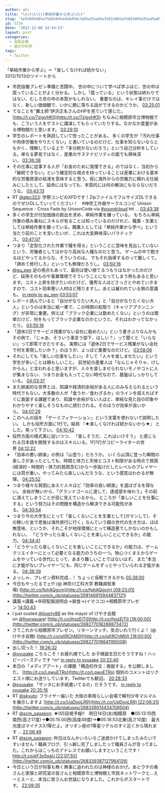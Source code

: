 ```yaml
---
author: aki
title: "\n\t\t\t\t単純作業から学ぶ\t\t"
slug: '%e5%8d%98%e7%b4%94%e4%bd%9c%e6%a5%ad%e3%81%8b%e3%82%89%e5%ad%a6%e3%81%b6'
id: 5734
date: '2012-12-08 14:44:53'
layout: post
categories:
  - 出版企画
  - 遊びの科学
tags:
  - Twitter
---
```


<div>「単純作業から学ぶ」＝「楽しくなければ続かない」</div>

<div>2012/11/13のツイートから</div>

*   市民協働プレゼン準備と苦闘中。 世の中について学べば学ぶほど、世の中は腐っていることがよく分かる。 しかし「腐っている」という状態は終わりではない、むしろ世の中の本質かもしれない。 重要なのは、キレイ事だけではなく、新しい価値観で、いかに腑に落ちる話ができるのかどうか。 [03:25:01](http://twitter.com/o_ob/statuses/268056822131326976)
*   てなことを”糞土師”伊沢正名さんのHPを見ていて感じた。 [http://t.co/7zigyHK5](http://t.co/7zigyHK5) ちなみに相模原市立博物館でも、こういう人をゲストに講演してもらっていたりする。なかなか度量がある博物館だと思います。 [03:29:10](http://twitter.com/o_ob/statuses/268057868434022401)
*   学生のレポートを熟読していて悟ったことがある。 多くの学生が「汚れ仕事や肉体労働をやりたくない」と書いているのだけど、仕事を知らないならともかく、理解している上で「多分続かないだろう」という自己分析をしている。単なる夢見ではなく、産業のサステナビリティの面でも興味深い。 [03:36:38](http://twitter.com/o_ob/statuses/268059745968074752)
*   その仕事に従事する人が「お金のために我慢できる」のではなく、当初から「継続できない」という確定的な視点を持っていることは産業における基本的な労働資源の枯渇を意味すると思う。仮に海外からの労働力に頼れる仕組みにしたとして、延命にはなっても、本質的には何の解決にもならないだろうな。 [03:43:13](http://twitter.com/o_ob/statuses/268061401954799616)
*   RT [@alpc323](http://twitter.com/alpc323): 学祭コンピのXFDです！ZipファイルでフルサイズDLできるのでぜひDLしていってください！　#神奈工作曲サークルコンピ Unison Sequence - Cross Fade by UnisonCode via [#soundcloud](http://search.twitter.com/search?q=%23soundcloud) htt ... [03:43:38](http://twitter.com/o_ob/statuses/268061507944869888)
*   多くの学生が付加価値の創出を求め、単純作業を嫌っている。 もちろん単純作業の積み重ねにスキルが有ることは知っているのだけれど、職業・生業としては単純作業を嫌っている。職業人としては「単純作業から学べ」という当たり前のことを言いたいが、これは大変興味深いパラドックス。 [03:47:07](http://twitter.com/o_ob/statuses/268062382809546752)
*   つまり「定型化された作業で糧を得る」ということに意味を見出していないという、労働者としてはかなり高尚な人種なのだと思う。 ゲームの中で飽きるほどやってるからな、そういうのは。 でもそれ指導するのって難しくて。 「諦めて修行しろ」といっても無理だろうし。 [03:50:16](http://twitter.com/o_ob/statuses/268063179232382977)
*   [@gu_pen](http://twitter.com/gu_pen) 逆の視点もあって、最初は使い捨てるつもりはなかったのだけど、採用そのものや事業環境でそういうことになってしまう例もあると思います。コスト上昇を防ぎたいのだけど、優秀な人ほどさっさとやめていきますので、コスト効率悪い人材ほど残りますし。あとは雇われている側の意識も。 [in reply to gu_pen](http://twitter.com/gu_pen/statuses/268062595544649728) [03:53:07](http://twitter.com/o_ob/statuses/268063892855472131)
*   レポート読んでいると「自分がなりたい大人」と「自分がなりたくない大人」というのは本当に紙一重で、この時期の舵取り（キャリアプランニング）が非常に重要。例えば「ブラック企業には勤めたくない」というのは簡単だけど、何をもってブラック企業なのかというと、それはわかってなかったり。 [03:55:18](http://twitter.com/o_ob/statuses/268064443877965824)
*   「週休2日でサービス残業がない会社に勤めたい」という書きぶりなんかもその例で、『じゃあ、そういう事言う部下、ほしい？』って聞くと「いらない」って即答できたりする。 実際には「週休2日でサービス残業がない会社で何を実現したいか？」のほうが、よっぽど重要なのだけど。 [03:58:06](http://twitter.com/o_ob/statuses/268065149590573056)
*   それにしても「楽しい仕事をしたい」そして「人々を楽しませたい」という学生が多いことは頼もしいこと。 前世紀の産業人は「なんじゃそりゃ、けしからん」と言われると思いますが、人々を楽しませられないモノやコトに人が集まらない、つまりお金も入ってこない時代なので、基盤はしっかりしている。 [04:03:37](http://twitter.com/o_ob/statuses/268066537930379265)
*   また娯楽的な世界とは、知識や経済的余裕がある人にのみ与えられるという時代でもない。大多数の人が「食うか／食わざるか」のラインを超えればすぐに直面する課題であり、知識や余裕がない人ほど、単純な見た目の印象やわかりやすく楽しそうなものに誘引される。そのほうが効率が良いから。 [04:07:29](http://twitter.com/o_ob/statuses/268067509985497088)
*   このへんの話を 「ゲーミフィケーション」という言葉を使わないで説明したい。 しかも役所方面に1行で。結局 『★楽しくなければ続かないから★』 とした。笑って下さい。 [04:10:42](http://twitter.com/o_ob/statuses/268068320270512128)
*   役所方面の様式美に従いつつ、 「楽しそうだ、これはいけそう」 と感じられる日本語を開発するのはスキルいる。1行1行がコピーライターの世界 [04:12:22](http://twitter.com/o_ob/statuses/268068740690755584)
*   「効率の悪い娯楽」の例は『山登り』だろうか。 いくら山頂に登った瞬間の楽しさがあったとしても、時間と体力と天候とコスト制限がある時点で貧困(経済的・時間的・体力的貧困含む)から一歩抜けだしたレベルのプレイヤーには荷が重い。やってみたら楽しいんだろうな、という感覚はわかるが無理。 [04:25:52](http://twitter.com/o_ob/statuses/268072134809616384)
*   つまり様々な貧困にあえぐ人々ほど「効率の良い娯楽」を選ばざるを得ない。 余裕が無いから、「グランドゴールに達して、達成感を味わう」その前に潰えてしまうことが目に見えているから。 ところが「楽しいことを仕事にする」という努力はその問題を構造から解決できる可能性がある。 [04:30:54](http://twitter.com/o_ob/statuses/268073402714177537)
*   つまり今の大学生にとって「楽しくないことを生業として(ガマンして)、その稼いだ金で老後は海外旅行に行く」なんていう親の世代の生き方は、ほぼ無意味、というか、それこそが地球環境にとって構造悪でしかないのかもしれない。 「どうやったら楽しくないことを楽しいことにできるか」の能力。 [04:34:41](http://twitter.com/o_ob/statuses/268074353185402880)
*   「どうやったら楽しくないことを楽しいことにできるか」の能力は、ゲームクリエイターにとって必要となる能力のうちの一つ。物心つくまえからゲームをやっている世代にとって、あまり難しいことではないはず。 また”本当に才能がないプレイヤー”にも、同じゲームをずっとやっていられる才能がある。 [04:38:39](http://twitter.com/o_ob/statuses/268075353048768512)
*   よっしゃ、プレゼン資料完成…！ ちょっと仮眠できるかも [05:38:00](http://twitter.com/o_ob/statuses/268090288394870787)
*   今日もやったるでェ!!! (@ 神奈川工科大学 教職員駐車場) [http://t.co/fphAQgcm](http://t.co/fphAQgcm) [09:23:01](http://twitter.com/o_ob/statuses/268146915944837121)
*   講義→講義→卒研配属説明会→昼食→(イマココ)→相模原市プレゼン [14:50:43](http://twitter.com/o_ob/statuses/268229383335051264)
*   I just ousted [@liverty86](http://twitter.com/liverty86) as the mayor of けやき会館 on [@foursquare](http://twitter.com/foursquare)! [http://t.co/jhozEjTI](http://t.co/jhozEjTI) [18:00:00](http://twitter.com/o_ob/statuses/268277018288873472)
*   さてこれから相模原市プレゼン。リターンマッチ、気合いれて行くよ！ (@ けやき会館) [http://t.co/qXRChM0l](http://t.co/qXRChM0l) [18:00:00](http://twitter.com/o_ob/statuses/268277018641195008)
*   出し切った！ [19:26:32](http://twitter.com/o_ob/statuses/268298794733555712)
*   [@syusake](http://twitter.com/syusake) こちらこそ！お疲れ様でした お子様誕生日だそうですね！ハッピーバースディです ^m^ [in reply to syusake](http://twitter.com/syusake/statuses/268308229522604032) [20:22:40](http://twitter.com/o_ob/statuses/268312921023578112)
*   本日の「メディアアート」の課題「構造的作文：推敲する」を公開しました。 [http://t.co/LqwuETRs](http://t.co/LqwuETRs) 個別のコメントはリクエスト順にお送りしています。Twitterでも歓迎。 [20:28:33](http://twitter.com/o_ob/statuses/268314405509402624)
*   [@syusake](http://twitter.com/syusake) 「サンタにお手紙書いてるの」だそうです。 [in reply to syusake](http://twitter.com/syusake/statuses/268315527510888448) [20:35:16](http://twitter.com/o_ob/statuses/268316095675502592)
*   RT [@skyuto](http://twitter.com/skyuto): フライヤー届いた 大阪の素晴らしい会場で瞬刊少年マルマルを展示しますよ [http://t.co/UqDooLR9](http://t.co/UqDooLR9) [22:06:21](http://twitter.com/o_ob/statuses/268339014434709504)
*   RT [@scm_sagapon](http://twitter.com/scm_sagapon): ★ISS目視予報!!　明日14日(水)相模原　●05:13:10西南西(高さ17度)→●05:15:00西(高度49度)→●05:18:53北東(高さ10度)　最大光度はマイナス3.1等だよ。オリオン座の1等星リゲルのすぐ近くから現れます ... [22:06:49](http://twitter.com/o_ob/statuses/268339131246051328)
*   RT [@scm_sagapon](http://twitter.com/scm_sagapon): 昨日はなんかいろいろご迷惑かけてしまったみたいですいません！職員ブログ、引っ越し完了しましたって職員さんが言ってました。これからはこっちのアドレスでお願いしますということです！http://t.co/eF3x5oaU [22:07:50](http://twitter.com/o_ob/statuses/268339387127984129)
*   今日という日が何事も無く無事に追われたのは神様のおかげ。あとウチの奥さんと家族と研究室の皆さんと相模原市と博物館と市民ネットワークと…えーとえーと、本当に皆さんお世話になりました。これからがスタートです。 [22:09:35](http://twitter.com/o_ob/statuses/268339829878689792)
